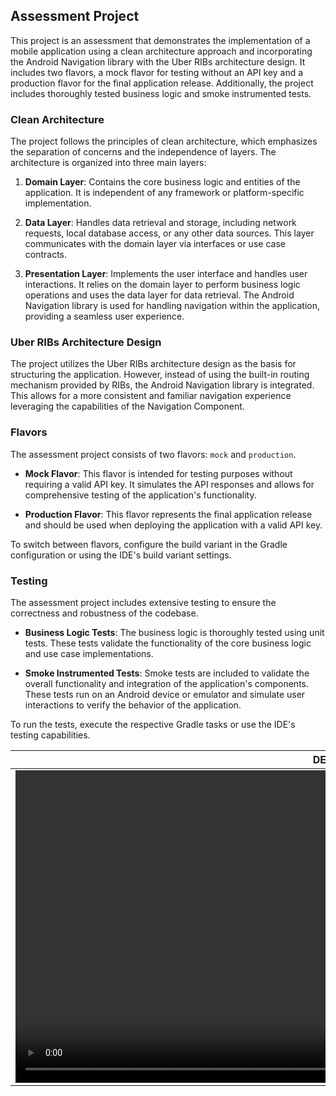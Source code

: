 ## Assessment Project

This project is an assessment that demonstrates the implementation of a mobile application using a clean architecture approach and incorporating the Android Navigation library with the Uber RIBs architecture design. It includes two flavors, a mock flavor for testing without an API key and a production flavor for the final application release. Additionally, the project includes thoroughly tested business logic and smoke instrumented tests.

### Clean Architecture

The project follows the principles of clean architecture, which emphasizes the separation of concerns and the independence of layers. The architecture is organized into three main layers:

1. **Domain Layer**: Contains the core business logic and entities of the application. It is independent of any framework or platform-specific implementation.

2. **Data Layer**: Handles data retrieval and storage, including network requests, local database access, or any other data sources. This layer communicates with the domain layer via interfaces or use case contracts.

3. **Presentation Layer**: Implements the user interface and handles user interactions. It relies on the domain layer to perform business logic operations and uses the data layer for data retrieval. The Android Navigation library is used for handling navigation within the application, providing a seamless user experience.

### Uber RIBs Architecture Design

The project utilizes the Uber RIBs architecture design as the basis for structuring the application. However, instead of using the built-in routing mechanism provided by RIBs, the Android Navigation library is integrated. This allows for a more consistent and familiar navigation experience leveraging the capabilities of the Navigation Component.

### Flavors

The assessment project consists of two flavors: `mock` and `production`.

- **Mock Flavor**: This flavor is intended for testing purposes without requiring a valid API key. It simulates the API responses and allows for comprehensive testing of the application's functionality.

- **Production Flavor**: This flavor represents the final application release and should be used when deploying the application with a valid API key.

To switch between flavors, configure the build variant in the Gradle configuration or using the IDE's build variant settings.

### Testing

The assessment project includes extensive testing to ensure the correctness and robustness of the codebase.

- **Business Logic Tests**: The business logic is thoroughly tested using unit tests. These tests validate the functionality of the core business logic and use case implementations.

- **Smoke Instrumented Tests**: Smoke tests are included to validate the overall functionality and integration of the application's components. These tests run on an Android device or emulator and simulate user interactions to verify the behavior of the application.

To run the tests, execute the respective Gradle tasks or use the IDE's testing capabilities.

| DEMO |
|---|
| <video src="https://github.com/conxtantyn/gram/assets/78351447/6b82e531-f00f-4d81-b148-d95fcdd68f64" height="500" /> |
